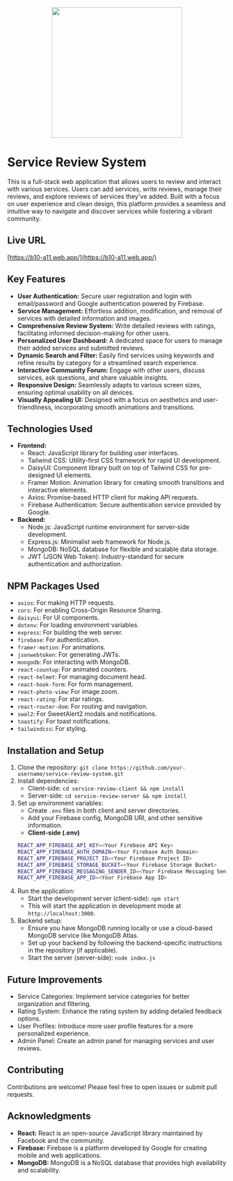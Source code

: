<div align="center">
  <img height="300" src=""  />
</div>

# Service Review System



This is a full-stack web application that allows users to review and interact with various services. Users can add services, write reviews, manage their reviews, and explore reviews of services they've added. Built with a focus on user experience and clean design, this platform provides a seamless and intuitive way to navigate and discover services while fostering a vibrant community.

## Live URL

[https://b10-a11.web.app/](https://b10-a11.web.app/)

## Key Features

*  **User Authentication:** Secure user registration and login with email/password and Google authentication powered by Firebase.
*  **Service Management:** Effortless addition, modification, and removal of services with detailed information and images.
*  **Comprehensive Review System:** Write detailed reviews with ratings, facilitating informed decision-making for other users.
*  **Personalized User Dashboard:** A dedicated space for users to manage their added services and submitted reviews.
*  **Dynamic Search and Filter:** Easily find services using keywords and refine results by category for a streamlined search experience.
*  **Interactive Community Forum:** Engage with other users, discuss services, ask questions, and share valuable insights.
*  **Responsive Design:** Seamlessly adapts to various screen sizes, ensuring optimal usability on all devices.
*  **Visually Appealing UI:** Designed with a focus on aesthetics and user-friendliness, incorporating smooth animations and transitions.

## Technologies Used

*  **Frontend:**
    *  React: JavaScript library for building user interfaces.
    *  Tailwind CSS: Utility-first CSS framework for rapid UI development.
    *  DaisyUI: Component library built on top of Tailwind CSS for pre-designed UI elements.
    *  Framer Motion: Animation library for creating smooth transitions and interactive elements.
    *  Axios: Promise-based HTTP client for making API requests.
    *  Firebase Authentication: Secure authentication service provided by Google.
*  **Backend:**
    *  Node.js: JavaScript runtime environment for server-side development.
    *  Express.js: Minimalist web framework for Node.js.
    *  MongoDB: NoSQL database for flexible and scalable data storage.
    *  JWT (JSON Web Token): Industry-standard for secure authentication and authorization.

## NPM Packages Used

*  `axios`: For making HTTP requests.
*  `cors`: For enabling Cross-Origin Resource Sharing.
*  `daisyui`: For UI components.
*  `dotenv`: For loading environment variables.
*  `express`: For building the web server.
*  `firebase`: For authentication.
*  `framer-motion`: For animations.
*  `jsonwebtoken`: For generating JWTs.
*  `mongodb`: For interacting with MongoDB.
*  `react-countup`: For animated counters.
*  `react-helmet`: For managing document head.
*  `react-hook-form`: For form management.
*  `react-photo-view`: For image zoom.
*  `react-rating`: For star ratings.
*  `react-router-dom`: For routing and navigation.
*  `swal2`: For SweetAlert2 modals and notifications.
*  `toastify`: For toast notifications.
*  `tailwindcss`: For styling.

## Installation and Setup

1. Clone the repository: `git clone https://github.com/your-username/service-review-system.git`
2. Install dependencies:
    * Client-side: `cd service-review-client && npm install`
    * Server-side: `cd service-review-server && npm install`
3. Set up environment variables:
    * Create `.env` files in both client and server directories.
    * Add your Firebase config, MongoDB URI, and other sensitive information.
    * **Client-side (.env)**
    ```bash
    REACT_APP_FIREBASE_API_KEY=<Your Firebase API Key>
    REACT_APP_FIREBASE_AUTH_DOMAIN=<Your Firebase Auth Domain>
    REACT_APP_FIREBASE_PROJECT_ID=<Your Firebase Project ID>
    REACT_APP_FIREBASE_STORAGE_BUCKET=<Your Firebase Storage Bucket>
    REACT_APP_FIREBASE_MESSAGING_SENDER_ID=<Your Firebase Messaging Sender ID>
    REACT_APP_FIREBASE_APP_ID=<Your Firebase App ID>
    ```
4. Run the application:
    * Start the development server (client-side): `npm start`
    * This will start the application in development mode at `http://localhost:3000`.
5. Backend setup:
    * Ensure you have MongoDB running locally or use a cloud-based MongoDB service like MongoDB Atlas.
    * Set up your backend by following the backend-specific instructions in the repository (if applicable).
    * Start the server (server-side): `node index.js`

## Future Improvements

*  Service Categories: Implement service categories for better organization and filtering.
*  Rating System: Enhance the rating system by adding detailed feedback options.
*  User Profiles: Introduce more user profile features for a more personalized experience.
*  Admin Panel: Create an admin panel for managing services and user reviews.

## Contributing

Contributions are welcome! Please feel free to open issues or submit pull requests.


## Acknowledgments

*  **React:** React is an open-source JavaScript library maintained by Facebook and the community.
*  **Firebase:** Firebase is a platform developed by Google for creating mobile and web applications.
*  **MongoDB:** MongoDB is a NoSQL database that provides high availability and scalability.